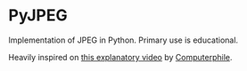 # PyJPEG

Implementation of JPEG in Python. Primary use is educational.

Heavily inspired on 
[this explanatory video](https://www.youtube.com/watch?v=Q2aEzeMDHMA) 
by [Computerphile](https://www.youtube.com/channel/UC9-y-6csu5WGm29I7JiwpnA).
